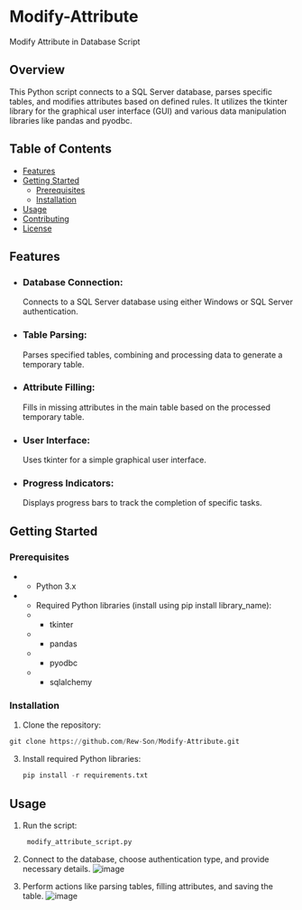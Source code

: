 # Modify-Attribute
Modify Attribute in Database Script

## Overview
This Python script connects to a SQL Server database, parses specific tables, and modifies attributes based on defined rules. It utilizes the tkinter library for the graphical user interface (GUI) and various data manipulation libraries like pandas and pyodbc.

## Table of Contents
- [Features](#Features)
- [Getting Started](#Getting-Started)
  - [Prerequisites](#Prerequisites)
  - [Installation](#Installation)
- [Usage](#Usage)
- [Contributing](#Contributing)
- [License](#License)


## Features
* ### Database Connection:
  Connects to a SQL Server database using either Windows or SQL Server authentication.
* ### Table Parsing:
  Parses specified tables, combining and processing data to generate a temporary table.
* ### Attribute Filling:
  Fills in missing attributes in the main table based on the processed temporary table.
* ### User Interface:
  Uses tkinter for a simple graphical user interface.
* ### Progress Indicators:
  Displays progress bars to track the completion of specific tasks.

## Getting Started
### Prerequisites
- * Python 3.x
- * Required Python libraries (install using pip install library_name):
  - * tkinter
  - * pandas
  - * pyodbc
  - * sqlalchemy   
### Installation
1. Clone the repository:
```python
git clone https://github.com/Rew-Son/Modify-Attribute.git
 ```
3. Install required Python libraries:
    ```python
    pip install -r requirements.txt
    ```
## Usage
1. Run the script:
   ```python
    modify_attribute_script.py
    ```
3. Connect to the database, choose authentication type, and provide necessary details.
   ![image](https://github.com/Rew-Son/Modify-Attribute/assets/71393344/4d2a6d23-72f3-4ed4-9191-9ac6288100c6)

5. Perform actions like parsing tables, filling attributes, and saving the table.
   ![image](https://github.com/Rew-Son/Modify-Attribute/assets/71393344/77d39632-120f-468f-99e1-6531cbb083e7)

   
   


